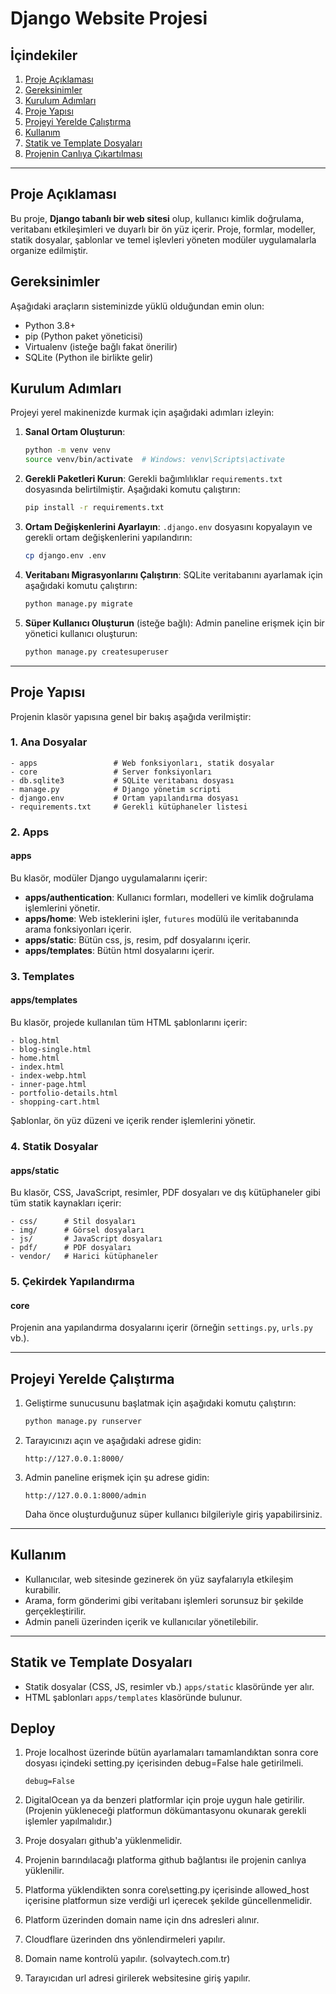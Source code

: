 # Django Website Projesi

## İçindekiler
1. [Proje Açıklaması](#proje-açıklaması)
2. [Gereksinimler](#gereksinimler)
3. [Kurulum Adımları](#kurulum-adımları)
4. [Proje Yapısı](#proje-yapısı)
5. [Projeyi Yerelde Çalıştırma](#projeyi-yerelde-çalıştırma)
6. [Kullanım](#kullanım)
7. [Statik ve Template Dosyaları](#statik-ve-template-dosyaları)
8. [Projenin Canlıya Çıkartılması](#deploy)
---

## Proje Açıklaması
Bu proje, **Django tabanlı bir web sitesi** olup, kullanıcı kimlik doğrulama, veritabanı etkileşimleri ve duyarlı bir ön yüz içerir. Proje, formlar, modeller, statik dosyalar, şablonlar ve temel işlevleri yöneten modüler uygulamalarla organize edilmiştir.

## Gereksinimler
Aşağıdaki araçların sisteminizde yüklü olduğundan emin olun:

- Python 3.8+  
- pip (Python paket yöneticisi)
- Virtualenv (isteğe bağlı fakat önerilir)
- SQLite (Python ile birlikte gelir)

## Kurulum Adımları
Projeyi yerel makinenizde kurmak için aşağıdaki adımları izleyin:

1. **Sanal Ortam Oluşturun**:
   ```bash
   python -m venv venv
   source venv/bin/activate  # Windows: venv\Scripts\activate
   ```

2. **Gerekli Paketleri Kurun**:
   Gerekli bağımlılıklar `requirements.txt` dosyasında belirtilmiştir. Aşağıdaki komutu çalıştırın:
   ```bash
   pip install -r requirements.txt
   ```

3. **Ortam Değişkenlerini Ayarlayın**:
   `.django.env` dosyasını kopyalayın ve gerekli ortam değişkenlerini yapılandırın:
   ```bash
   cp django.env .env
   ```

4. **Veritabanı Migrasyonlarını Çalıştırın**:
   SQLite veritabanını ayarlamak için aşağıdaki komutu çalıştırın:
   ```bash
   python manage.py migrate
   ```

5. **Süper Kullanıcı Oluşturun** (isteğe bağlı):
   Admin paneline erişmek için bir yönetici kullanıcı oluşturun:
   ```bash
   python manage.py createsuperuser
   ```

---

## Proje Yapısı
Projenin klasör yapısına genel bir bakış aşağıda verilmiştir:

### 1. **Ana Dosyalar**
```plaintext
- apps                 # Web fonksiyonları, statik dosyalar
- core                 # Server fonksiyonları
- db.sqlite3           # SQLite veritabanı dosyası
- manage.py            # Django yönetim scripti
- django.env           # Ortam yapılandırma dosyası
- requirements.txt     # Gerekli kütüphaneler listesi
```

### 2. **Apps**
#### apps
Bu klasör, modüler Django uygulamalarını içerir:
- **apps/authentication**: Kullanıcı formları, modelleri ve kimlik doğrulama işlemlerini yönetir.
- **apps/home**: Web isteklerini işler, `futures` modülü ile veritabanında arama fonksiyonları 
içerir.
- **apps/static**: Bütün css, js, resim, pdf dosyalarını içerir.
- **apps/templates**: Bütün html dosyalarını içerir.

### 3. **Templates**
#### apps/templates
Bu klasör, projede kullanılan tüm HTML şablonlarını içerir:
```plaintext
- blog.html
- blog-single.html
- home.html
- index.html
- index-webp.html
- inner-page.html
- portfolio-details.html
- shopping-cart.html
```
Şablonlar, ön yüz düzeni ve içerik render işlemlerini yönetir.

### 4. **Statik Dosyalar**
#### apps/static
Bu klasör, CSS, JavaScript, resimler, PDF dosyaları ve dış kütüphaneler gibi tüm statik kaynakları içerir:
```plaintext
- css/      # Stil dosyaları
- img/      # Görsel dosyaları
- js/       # JavaScript dosyaları
- pdf/      # PDF dosyaları
- vendor/   # Harici kütüphaneler
```

### 5. **Çekirdek Yapılandırma**
#### core
Projenin ana yapılandırma dosyalarını içerir (örneğin `settings.py`, `urls.py` vb.).

---

## Projeyi Yerelde Çalıştırma
1. Geliştirme sunucusunu başlatmak için aşağıdaki komutu çalıştırın:
   ```bash
   python manage.py runserver
   ```

2. Tarayıcınızı açın ve aşağıdaki adrese gidin:
   ```
   http://127.0.0.1:8000/
   ```
3. Admin paneline erişmek için şu adrese gidin:
   ```
   http://127.0.0.1:8000/admin
   ```
   Daha önce oluşturduğunuz süper kullanıcı bilgileriyle giriş yapabilirsiniz.

---

## Kullanım
- Kullanıcılar, web sitesinde gezinerek ön yüz sayfalarıyla etkileşim kurabilir.
- Arama, form gönderimi gibi veritabanı işlemleri sorunsuz bir şekilde gerçekleştirilir.
- Admin paneli üzerinden içerik ve kullanıcılar yönetilebilir.

---

## Statik ve Template Dosyaları
- Statik dosyalar (CSS, JS, resimler vb.) `apps/static` klasöründe yer alır.
- HTML şablonları `apps/templates` klasöründe bulunur.

## Deploy

1. Proje localhost üzerinde bütün ayarlamaları tamamlandıktan sonra core dosyası içindeki setting.py içerisinden debug=False hale getirilmeli. 
   ```
   debug=False
   ```

2. DigitalOcean ya da benzeri platformlar için proje uygun hale getirilir. (Projenin yükleneceği platformun dökümantasyonu okunarak gerekli işlemler yapılmalıdır.)

3. Proje dosyaları github'a yüklenmelidir.

4. Projenin barındılacağı platforma github bağlantısı ile projenin canlıya yüklenilir.

5. Platforma yüklendikten sonra core\setting.py içerisinde allowed_host içerisine platformun size verdiği url içerecek şekilde güncellenmelidir.

6. Platform üzerinden domain name için dns adresleri alınır.

7. Cloudflare üzerinden dns yönlendirmeleri yapılır.

8. Domain name kontrolü yapılır. (solvaytech.com.tr)

9. Tarayıcıdan url adresi girilerek websitesine giriş yapılır.